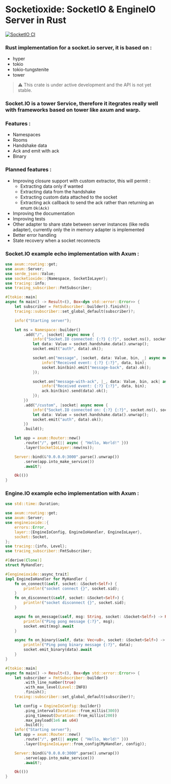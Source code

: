# Socketioxide: SocketIO & EngineIO Server in Rust
[![SocketIO CI](https://github.com/Totodore/socketioxide/actions/workflows/socketio-ci.yml/badge.svg)](https://github.com/Totodore/socketioxide/actions/workflows/socketio-ci.yml)

### Rust implementation for a socket.io server, it is based on :
* hyper
* tokio
* tokio-tungstenite
* tower

> ⚠️ This crate is under active development and the API is not yet stable.
### Socket.IO is a tower Service, therefore it itegrates really well with frameworks based on tower like axum and warp.
### Features :
* Namespaces
* Rooms
* Handshake data
* Ack and emit with ack
* Binary

### Planned features :
* Improving closure support with custom extractor, this will permit :
  * Extracting data only if wanted
  * Extracting data from the handshake
  * Extracting custom data attached to the socket
  * Extracting ack callback to send the ack rather than returning an enum `Ok(Ack)`
* Improving the documentation
* Improving tests
* Other adapter to share state between server instances (like redis adapter), currently only the in memory adapter is implemented
* Better error handling
* State recovery when a socket reconnects


### Socket.IO example echo implementation with Axum :
```rust
use axum::routing::get;
use axum::Server;
use serde_json::Value;
use socketioxide::{Namespace, SocketIoLayer};
use tracing::info;
use tracing_subscriber::FmtSubscriber;

#[tokio::main]
async fn main() -> Result<(), Box<dyn std::error::Error>> {
    let subscriber = FmtSubscriber::builder().finish();
    tracing::subscriber::set_global_default(subscriber)?;

    info!("Starting server");

    let ns = Namespace::builder()
        .add("/", |socket| async move {
            info!("Socket.IO connected: {:?} {:?}", socket.ns(), socket.sid);
            let data: Value = socket.handshake.data().unwrap();
            socket.emit("auth", data).ok();

            socket.on("message", |socket, data: Value, bin, _| async move {
                info!("Received event: {:?} {:?}", data, bin);
                socket.bin(bin).emit("message-back", data).ok();
            });

            socket.on("message-with-ack", |_, data: Value, bin, ack| async move {
                info!("Received event: {:?} {:?}", data, bin);
                ack.bin(bin).send(data).ok();
            });
        })
        .add("/custom", |socket| async move {
            info!("Socket.IO connected on: {:?} {:?}", socket.ns(), socket.sid);
            let data: Value = socket.handshake.data().unwrap();
            socket.emit("auth", data).ok();
        })
        .build();

    let app = axum::Router::new()
        .route("/", get(|| async { "Hello, World!" }))
        .layer(SocketIoLayer::new(ns));

    Server::bind(&"0.0.0.0:3000".parse().unwrap())
        .serve(app.into_make_service())
        .await?;

    Ok(())
}
```

### Engine.IO example echo implementation with Axum :
```rust
use std::time::Duration;

use axum::routing::get;
use axum::Server;
use engineioxide::{
    errors::Error,
    layer::{EngineIoConfig, EngineIoHandler, EngineIoLayer},
    socket::Socket,
};
use tracing::{info, Level};
use tracing_subscriber::FmtSubscriber;

#[derive(Clone)]
struct MyHandler;

#[engineioxide::async_trait]
impl EngineIoHandler for MyHandler {
    fn on_connect(&self, socket: &Socket<Self>) {
        println!("socket connect {}", socket.sid);
    }
    fn on_disconnect(&self, socket: &Socket<Self>) {
        println!("socket disconnect {}", socket.sid);
    }

    async fn on_message(&self, msg: String, socket: &Socket<Self>) -> Result<(), Error> {
        println!("Ping pong message {:?}", msg);
        socket.emit(msg).await
    }

    async fn on_binary(&self, data: Vec<u8>, socket: &Socket<Self>) -> Result<(), Error> {
        println!("Ping pong binary message {:?}", data);
        socket.emit_binary(data).await
    }
}

#[tokio::main]
async fn main() -> Result<(), Box<dyn std::error::Error>> {
    let subscriber = FmtSubscriber::builder()
        .with_line_number(true)
        .with_max_level(Level::INFO)
        .finish();
    tracing::subscriber::set_global_default(subscriber)?;

    let config = EngineIoConfig::builder()
        .ping_interval(Duration::from_millis(300))
        .ping_timeout(Duration::from_millis(200))
        .max_payload(1e6 as u64)
        .build();
    info!("Starting server");
    let app = axum::Router::new()
        .route("/", get(|| async { "Hello, World!" }))
        .layer(EngineIoLayer::from_config(MyHandler, config));

    Server::bind(&"0.0.0.0:3000".parse().unwrap())
        .serve(app.into_make_service())
        .await?;

    Ok(())
}
```
